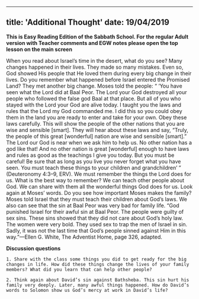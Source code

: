 ---
title: 'Additional Thought'
date: 19/04/2019
--

**This is Easy Reading Edition of the Sabbath School. For the regular Adult version with Teacher comments and EGW notes please open the top lesson on the main screen**

When you read about Israel’s time in the desert, what do you see? Many changes happened in their lives. They made so many mistakes. Even so, God showed His people that He loved them during every big change in their lives. Do you remember what happened before Israel entered the Promised Land? They met another big change. Moses told the people: “ ‘You have seen what the Lord did at Baal Peor. The Lord your God destroyed all your people who followed the false god Baal at that place. But all of you who stayed with the Lord your God are alive today. I taught you the laws and rules that the Lord my God commanded me. I did this so you could obey them in the land you are ready to enter and take for your own. Obey these laws carefully. This will show the people of the other nations that you are wise and sensible [smart]. They will hear about these laws and say, “Truly, the people of this great [wonderful] nation are wise and sensible [smart].” The Lord our God is near when we ask him to help us. No other nation has a god like that! And no other nation is great [wonderful] enough to have laws and rules as good as the teachings I give you today. But you must be careful! Be sure that as long as you live you never forget what you have seen. You must teach these things to your children and grandchildren’ ” (Deuteronomy 4:3–9, ERV). We must remember the things the Lord does for us. What is the best way to remember? We can teach other people about God. We can share with them all the wonderful things God does for us. Look again at Moses’ words. Do you see how important Moses makes the family? Moses told Israel that they must teach their children about God’s laws. We also can see that the sin at Baal Peor was very bad for family life. “God punished Israel for their awful sin at Baal Peor. The people were guilty of sex sins. These sins showed that they did not care about God’s holy law. The women were very bold. They used sex to trap the men of Israel in sin. Sadly, it was not the last time that God’s people sinned against Him in this way.”—Ellen G. White, The Adventist Home, page 326, adapted. 
 
**Discussion questions**

`1. Share with the class some things you did to get ready for the big changes in life. How did these things change the lives of your family members? What did you learn that can help other people?`

`2. Think again about David’s sin against Bathsheba. This sin hurt his family very deeply. Later, many awful things happened. How do David’s words to Solomon show us God’s mercy at work in David’s life?`